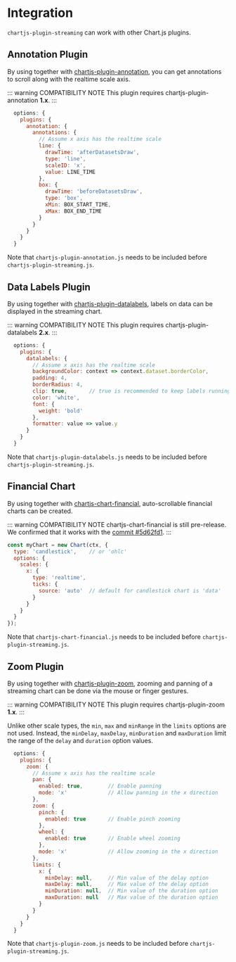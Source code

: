 # Integration

`chartjs-plugin-streaming` can work with other Chart.js plugins.

## Annotation Plugin

By using together with [chartjs-plugin-annotation](https://github.com/chartjs/chartjs-plugin-annotation), you can get annotations to scroll along with the realtime scale axis.

::: warning COMPATIBILITY NOTE
This plugin requires chartjs-plugin-annotation **1.x**.
:::

```js
  options: {
    plugins: {
      annotation: {
        annotations: {
          // Assume x axis has the realtime scale
          line: {
            drawTime: 'afterDatasetsDraw',
            type: 'line',
            scaleID: 'x',
            value: LINE_TIME
          },
          box: {
            drawTime: 'beforeDatasetsDraw',
            type: 'box',
            xMin: BOX_START_TIME,
            xMax: BOX_END_TIME
          }
        }
      }
    }
  }
```

Note that `chartjs-plugin-annotation.js` needs to be included before `chartjs-plugin-streaming.js`.

## Data Labels Plugin

By using together with [chartjs-plugin-datalabels](https://github.com/chartjs/chartjs-plugin-datalabels), labels on data can be displayed in the streaming chart.

::: warning COMPATIBILITY NOTE
This plugin requires chartjs-plugin-datalabels **2.x**.
:::

```js
  options: {
    plugins: {
      datalabels: {
        // Assume x axis has the realtime scale
        backgroundColor: context => context.dataset.borderColor,
        padding: 4,
        borderRadius: 4,
        clip: true,       // true is recommended to keep labels running off the chart area
        color: 'white',
        font: {
          weight: 'bold'
        },
        formatter: value => value.y
      }
    }
  }
```

Note that `chartjs-plugin-datalabels.js` needs to be included before `chartjs-plugin-streaming.js`.

## Financial Chart

By using together with [chartjs-chart-financial](https://github.com/chartjs/chartjs-chart-financial), auto-scrollable financial charts can be created.

::: warning COMPATIBILITY NOTE
chartjs-chart-financial is still pre-release. We confirmed that it works with the [commit #5d62fd1](https://github.com/chartjs/chartjs-chart-financial/blob/5d62fd1b5ca8b022fc5185a44824e087566174f4/docs/chartjs-chart-financial.js).
:::

```js
const myChart = new Chart(ctx, {
  type: 'candlestick',    // or 'ohlc'
  options: {
    scales: {
      x: {
        type: 'realtime',
        ticks: {
          source: 'auto'  // default for candlestick chart is 'data'
        }
      }
    }
  }
});
```

Note that `chartjs-chart-financial.js` needs to be included before `chartjs-plugin-streaming.js`.

## Zoom Plugin

By using together with [chartjs-plugin-zoom](https://github.com/chartjs/chartjs-plugin-zoom), zooming and panning of a streaming chart can be done via the mouse or finger gestures.

::: warning COMPATIBILITY NOTE
This plugin requires chartjs-plugin-zoom **1.x**.
:::

Unlike other scale types, the `min`, `max` and `minRange` in the `limits` options are not used. Instead, the `minDelay`, `maxDelay`, `minDuration` and `maxDuration` limit the range of the `delay` and `duration` option values.

```js
  options: {
    plugins: {
      zoom: {
        // Assume x axis has the realtime scale
        pan: {
          enabled: true,        // Enable panning
          mode: 'x'             // Allow panning in the x direction
        },
        zoom: {
          pinch: {
            enabled: true       // Enable pinch zooming
          },
          wheel: {
            enabled: true       // Enable wheel zooming
          },
          mode: 'x'             // Allow zooming in the x direction
        },
        limits: {
          x: {
            minDelay: null,     // Min value of the delay option
            maxDelay: null,     // Max value of the delay option
            minDuration: null,  // Min value of the duration option
            maxDuration: null   // Max value of the duration option
          }
        }
      }
    }
  }
```

Note that `chartjs-plugin-zoom.js` needs to be included before `chartjs-plugin-streaming.js`.
